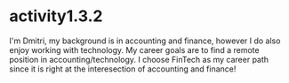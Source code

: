 # activity1.3.2

I'm Dmitri, my background is in accounting and finance, however I do also enjoy working with technology.
My career goals are to find a remote position in accounting/technology.
I choose FinTech as my career path since it is right at the interesection of accounting and finance!
